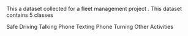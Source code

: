 This a dataset collected for a fleet management project . This dataset contains 5 classes

Safe Driving
Talking Phone
Texting Phone
Turning
Other Activities
